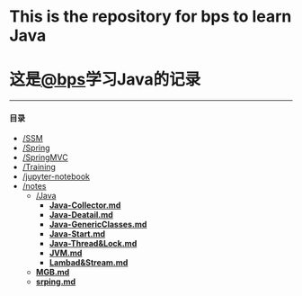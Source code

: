 # This is the repository for bps to learn Java
# 这是[@bps](https://github.com/bps97 "@bps")学习Java的记录

---
#### 目录
- [/SSM](https://github.com/bps97/Java-learn-trace/tree/master/SSM)
- [/Spring](https://github.com/bps97/Java-learn-trace/tree/master/Spring)
- [/SpringMVC](https://github.com/bps97/Java-learn-trace/tree/master/SpringMVC)
- [/Training](https://github.com/bps97/Java-learn-trace/tree/master/Training)
- [/jupyter-notebook](https://github.com/bps97/Java-learn-trace/tree/master/jupyter-notebook)
- [/notes](https://github.com/bps97/Java-learn-trace/tree/master/notes)  
  - [/Java](https://github.com/bps97/Java-learn-trace/tree/master/notes/Java)
    - **[Java-Collector.md](https://github.com/bps97/bps-Java/blob/master/notes/Java/Java-Collector.md "Java-Collector.md")**
    - **[Java-Deatail.md](https://github.com/bps97/bps-Java/blob/master/notes/Java/Java-Detail.md "Java-Detail.md")**
    - **[Java-GenericClasses.md](https://github.com/bps97/bps-Java/blob/master/notes/Java/Java-GenericClasses.md "Java-GenericClasses.md")**
    - **[Java-Start.md](https://github.com/bps97/bps-Java/blob/master/notes/Java-Start.md "Java-Start.md")**
    - **[Java-Thread&Lock.md](https://github.com/bps97/bps-Java/blob/master/notes/Java/Java-Thread&Lock.md "Java-Thread&Lock.md")**
    - **[JVM.md](https://github.com/bps97/bps-Java/blob/master/notes/Java/JVM.md "JVM.md")**
    - **[Lambad&Stream.md](https://github.com/bps97/Java-learn-trace/blob/master/notes/Java/Lambad&Stream.md "Lambad&Stream.md")**
  - **[MGB.md](https://github.com/bps97/Java-learn-trace/blob/master/notes/MBG.md)**
  - **[srping.md](https://github.com/bps97/Java-learn-trace/blob/master/notes/spring.md)**